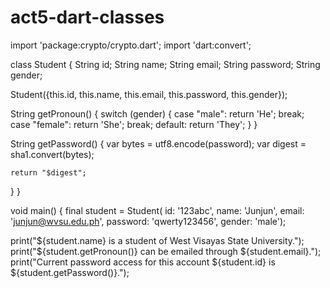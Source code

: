 # act5-dart-classes


import 'package:crypto/crypto.dart';
import 'dart:convert';

class Student {
  String id;
  String name;
  String email;
  String password;
  String gender;

  Student({this.id, this.name, this.email, this.password, this.gender});

  String getPronoun() {
    switch (gender) {
      case "male":
        return 'He';
        break;
      case "female":
        return 'She';
        break;
      default:
        return 'They';
    }
  }

  String getPassword() {
    var bytes = utf8.encode(password);
    var digest = sha1.convert(bytes);

    return "$digest";
  }
}

void main() {
  final student = Student(
      id: '123abc',
      name: 'Junjun',
      email: 'junjun@wvsu.edu.ph',
      password: 'qwerty123456',
      gender: 'male');

  print("${student.name} is a student of West Visayas State University.");
  print("${student.getPronoun()} can be emailed through ${student.email}.");
  print("Current password access for this account ${student.id} is ${student.getPassword()}.");
